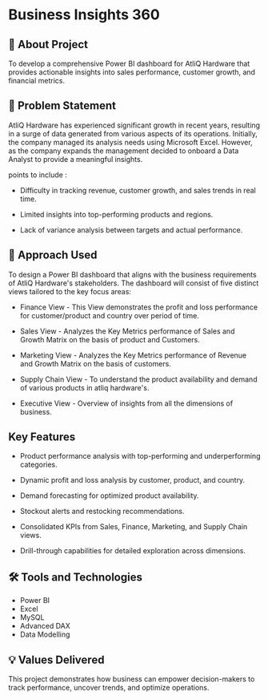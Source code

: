 
# Business Insights 360 

## 🚀 About Project


To develop a comprehensive Power BI dashboard for AtliQ Hardware that provides actionable insights into sales performance, customer growth, and financial metrics.

## 🔎 Problem Statement 
AtliQ Hardware has experienced significant growth in recent years, resulting in a surge of data generated from various aspects of its operations. Initially, the company managed its analysis needs using Microsoft Excel. However, as the company expands the management decided to onboard a Data Analyst to provide a meaningful insights.

points to include : 

- Difficulty in tracking revenue, customer growth, and sales trends in real time. 

- Limited insights into top-performing products and regions. 

- Lack of variance analysis between targets and actual performance. 

## 🔑 Approach Used
To design a Power BI dashboard that aligns with the business requirements of AtliQ Hardware's stakeholders. The dashboard will consist of five distinct views tailored to the key focus areas:

- Finance View - This View demonstrates the profit and loss performance for customer/product and country over period of time.

- Sales View - Analyzes the Key Metrics performance of Sales and Growth Matrix on the basis of product and Customers.

- Marketing View - Analyzes the Key Metrics performance of Revenue and Growth Matrix on the basis of customers.

- Supply Chain View - To understand the product availability and demand of various products in atliq hardware's.

- Executive View - Overview of insights from all the dimensions of business.
## Key Features
- Product performance analysis with top-performing and underperforming categories.

- Dynamic profit and loss analysis by customer, product, and country.

- Demand forecasting for optimized product availability.

- Stockout alerts and restocking recommendations.

- Consolidated KPIs from Sales, Finance,      Marketing, and Supply Chain views.

- Drill-through capabilities for detailed exploration across dimensions.
## 🛠️ Tools and Technologies

- Power BI 
- Excel
- MySQL 
- Advanced DAX
- Data Modelling
## 💡 Values Delivered

This project demonstrates how business can empower decision-makers to track performance, uncover trends, and optimize operations.

